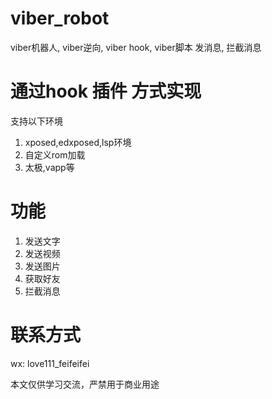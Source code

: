 # viber_robot
viber机器人, viber逆向, viber hook, viber脚本 发消息, 拦截消息

# 通过hook 插件 方式实现 
支持以下环境

1. xposed,edxposed,lsp环境
2. 自定义rom加载
3. 太极,vapp等



# 功能
1. 发送文字
2. 发送视频
3. 发送图片
4. 获取好友
5. 拦截消息


# 联系方式


wx: love111_feifeifei

本文仅供学习交流，严禁用于商业用途

